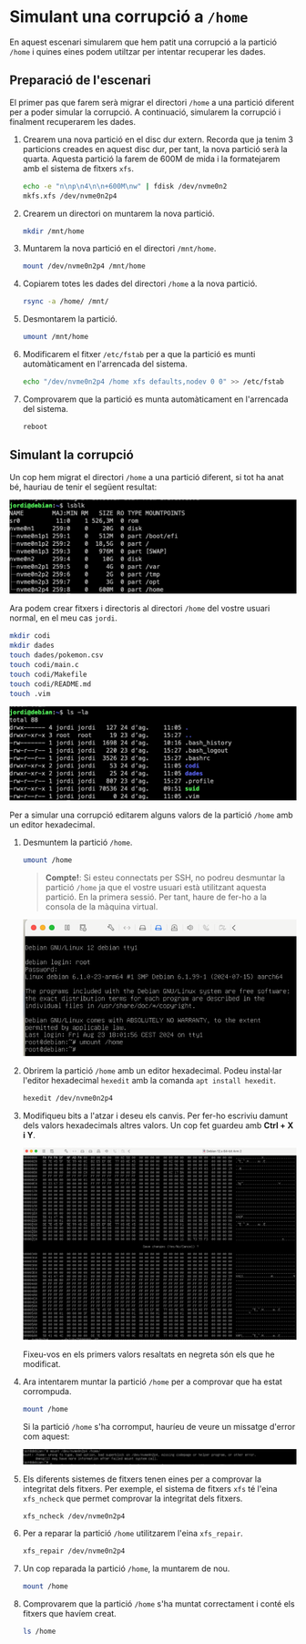 # Simulant una corrupció a `/home`

En aquest escenari simularem que hem patit una corrupció a la partició `/home` i quines eines podem utiltzar per intentar recuperar les dades.

## Preparació de l'escenari

El primer pas que farem serà migrar el directori `/home` a una partició diferent per a poder simular la corrupció. A continuació, simularem la corrupció i finalment recuperarem les dades.

1. Crearem una nova partició en el disc dur extern. Recorda que ja tenim 3 particions creades en aquest disc dur, per tant, la nova partició serà la quarta. Aquesta partició la farem de 600M de mida i la formatejarem amb el sistema de fitxers `xfs`.

    ```bash
    echo -e "n\np\n4\n\n+600M\nw" | fdisk /dev/nvme0n2
    mkfs.xfs /dev/nvme0n2p4
    ```

2. Crearem un directori on muntarem la nova partició.

    ```bash
    mkdir /mnt/home
    ```

3. Muntarem la nova partició en el directori `/mnt/home`.

    ```bash
    mount /dev/nvme0n2p4 /mnt/home
    ```

4. Copiarem totes les dades del directori `/home` a la nova partició.

    ```bash
    rsync -a /home/ /mnt/
    ```

5. Desmontarem la partició.

    ```bash
    umount /mnt/home
    ```

6. Modificarem el fitxer `/etc/fstab` per a que la partició es munti automàticament en l'arrencada del sistema.

    ```bash
    echo "/dev/nvme0n2p4 /home xfs defaults,nodev 0 0" >> /etc/fstab
    ```

7. Comprovarem que la partició es munta automàticament en l'arrencada del sistema.

    ```bash
    reboot
    ```

## Simulant la corrupció

Un cop hem migrat el directori `/home` a una partició diferent, si tot ha anat bé, hauriau de tenir el següent resultat:

![home_migrat](./figures/migration/home_migrat.png)

Ara podem crear fitxers i directoris al directori `/home` del vostre usuari normal, en el meu cas `jordi`.

```bash
mkdir codi
mkdir dades
touch dades/pokemon.csv
touch codi/main.c
touch codi/Makefile
touch codi/README.md
touch .vim
```

![home_migrat_fitxers](./figures/migration/home_migrat_fitxers.png)

Per a simular una corrupció editarem alguns valors de la partició `/home` amb un editor hexadecimal.

1. Desmuntem la partició `/home`.

    ```bash
    umount /home
    ```

    > **Compte!**: Si esteu connectats per SSH, no podreu desmuntar la partició `/home` ja que el vostre usuari està utilitzant aquesta partició. En la primera sessió. Per tant, haure de fer-ho a la consola de la màquina virtual.

    ![home_desmuntat](./figures/migration/home_desmuntat.png)

2. Obrirem la partició `/home` amb un editor hexadecimal. Podeu instal·lar l'editor hexadecimal `hexedit` amb la comanda `apt install hexedit`.

    ```bash
    hexedit /dev/nvme0n2p4 
    ```

3. Modifiqueu bits a l'atzar i deseu els canvis. Per fer-ho escriviu damunt dels valors hexadecimals altres valors. Un cop fet guardeu amb **Ctrl + X i Y**.

    ![home_corrupte_hexedit](./figures/migration/home_corrupte_hexedit.png)

    Fixeu-vos en els primers valors resaltats en negreta són els que he modificat.

4. Ara intentarem muntar la partició `/home` per a comprovar que ha estat corrompuda.

    ```bash
    mount /home
    ```

    Si la partició `/home` s'ha corromput, hauríeu de veure un missatge d'error com aquest:

    ![home_corrupte](./figures/migration/home_corrupte.png)

5. Els diferents sistemes de fitxers tenen eines per a comprovar la integritat dels fitxers. Per exemple, el sistema de fitxers `xfs` té l'eina `xfs_ncheck` que permet comprovar la integritat dels fitxers.

    ```bash
    xfs_ncheck /dev/nvme0n2p4
    ```

6. Per a reparar la partició `/home` utilitzarem l'eina `xfs_repair`.

    ```bash
    xfs_repair /dev/nvme0n2p4
    ```

7. Un cop reparada la partició `/home`, la muntarem de nou.

    ```bash
    mount /home
    ```

8. Comprovarem que la partició `/home` s'ha muntat correctament i conté els fitxers que havíem creat.

    ```bash
    ls /home
    ```
